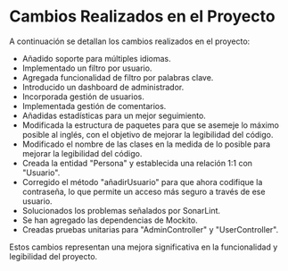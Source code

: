 # Cambios Realizados en el Proyecto

A continuación se detallan los cambios realizados en el proyecto:

- Añadido soporte para múltiples idiomas.
- Implementado un filtro por usuario.
- Agregada funcionalidad de filtro por palabras clave.
- Introducido un dashboard de administrador.
- Incorporada gestión de usuarios.
- Implementada gestión de comentarios.
- Añadidas estadísticas para un mejor seguimiento.
- Modificada la estructura de paquetes para que se asemeje lo máximo posible al inglés, con el objetivo de mejorar la legibilidad del código.
- Modificado el nombre de las clases en la medida de lo posible para mejorar la legibilidad del código.
- Creada la entidad "Persona" y establecida una relación 1:1 con "Usuario".
- Corregido el método "añadirUsuario" para que ahora codifique la contraseña, lo que permite un acceso más seguro a través de ese usuario.
- Solucionados los problemas señalados por SonarLint.
- Se han agregado las dependencias de Mockito.
- Creadas pruebas unitarias para "AdminController" y "UserController".

Estos cambios representan una mejora significativa en la funcionalidad y legibilidad del proyecto.
